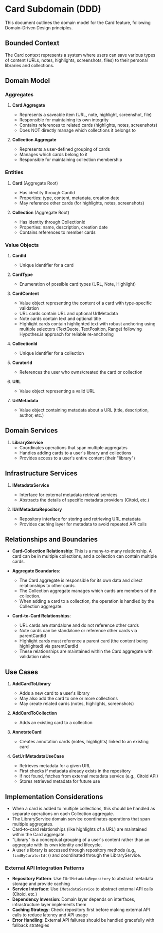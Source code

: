 # Card Subdomain (DDD)

This document outlines the domain model for the Card feature, following Domain-Driven Design principles.

## Bounded Context

The Card context represents a system where users can save various types of content (URLs, notes, highlights, screenshots, files) to their personal libraries and collections.

## Domain Model

### Aggregates

1. **Card Aggregate**
   - Represents a saveable item (URL, note, highlight, screenshot, file)
   - Responsible for maintaining its own integrity
   - Contains references to related cards (highlights, notes, screenshots)
   - Does NOT directly manage which collections it belongs to

2. **Collection Aggregate**
   - Represents a user-defined grouping of cards
   - Manages which cards belong to it
   - Responsible for maintaining collection membership

### Entities

1. **Card** (Aggregate Root)
   - Has identity through CardId
   - Properties: type, content, metadata, creation date
   - May reference other cards (for highlights, notes, screenshots)

2. **Collection** (Aggregate Root)
   - Has identity through CollectionId
   - Properties: name, description, creation date
   - Contains references to member cards

### Value Objects

1. **CardId**
   - Unique identifier for a card

2. **CardType**
   - Enumeration of possible card types (URL, Note, Highlight)

3. **CardContent**
   - Value object representing the content of a card with type-specific validation
   - URL cards contain URL and optional UrlMetadata
   - Note cards contain text and optional title
   - Highlight cards contain highlighted text with robust anchoring using multiple selectors (TextQuote, TextPosition, Range) following Hypothes.is approach for reliable re-anchoring

4. **CollectionId**
   - Unique identifier for a collection

5. **CuratorId**
   - References the user who owns/created the card or collection

6. **URL**
   - Value object representing a valid URL

7. **UrlMetadata**
   - Value object containing metadata about a URL (title, description, author, etc.)

## Domain Services

1. **LibraryService**
   - Coordinates operations that span multiple aggregates
   - Handles adding cards to a user's library and collections
   - Provides access to a user's entire content (their "library")

## Infrastructure Services

1. **IMetadataService**
   - Interface for external metadata retrieval services
   - Abstracts the details of specific metadata providers (Citoid, etc.)

2. **IUrlMetadataRepository**
   - Repository interface for storing and retrieving URL metadata
   - Provides caching layer for metadata to avoid repeated API calls

## Relationships and Boundaries

- **Card-Collection Relationship**: This is a many-to-many relationship. A card can be in multiple collections, and a collection can contain multiple cards.
  
- **Aggregate Boundaries**: 
  - The Card aggregate is responsible for its own data and direct relationships to other cards.
  - The Collection aggregate manages which cards are members of the collection.
  - When adding a card to a collection, the operation is handled by the Collection aggregate.

- **Card-to-Card Relationships**:
  - URL cards are standalone and do not reference other cards
  - Note cards can be standalone or reference other cards via parentCardId
  - Highlight cards must reference a parent card (the content being highlighted) via parentCardId
  - These relationships are maintained within the Card aggregate with validation rules

## Use Cases

1. **AddCardToLibrary**
   - Adds a new card to a user's library
   - May also add the card to one or more collections
   - May create related cards (notes, highlights, screenshots)

2. **AddCardToCollection**
   - Adds an existing card to a collection

3. **AnnotateCard**
   - Creates annotation cards (notes, highlights) linked to an existing card

4. **GetUrlMetadataUseCase**
   - Retrieves metadata for a given URL
   - First checks if metadata already exists in the repository
   - If not found, fetches from external metadata service (e.g., Citoid API)
   - Stores retrieved metadata for future use

## Implementation Considerations

- When a card is added to multiple collections, this should be handled as separate operations on each Collection aggregate.
- The LibraryService domain service coordinates operations that span multiple aggregates.
- Card-to-card relationships (like highlights of a URL) are maintained within the Card aggregate.
- "Library" is a conceptual grouping of a user's content rather than an aggregate with its own identity and lifecycle.
- A user's library is accessed through repository methods (e.g., `findByCuratorId()`) and coordinated through the LibraryService.

### External API Integration Patterns

- **Repository Pattern**: Use `IUrlMetadataRepository` to abstract metadata storage and provide caching
- **Service Interface**: Use `IMetadataService` to abstract external API calls (Citoid, etc.)
- **Dependency Inversion**: Domain layer depends on interfaces, infrastructure layer implements them
- **Caching Strategy**: Check repository first before making external API calls to reduce latency and API usage
- **Error Handling**: External API failures should be handled gracefully with fallback strategies
